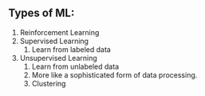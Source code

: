 
## Types of ML:
1. Reinforcement Learning
2. Supervised Learning
	1. Learn from labeled data
3. Unsupervised Learning
	1. Learn from unlabeled data
	2. More like a sophisticated form of data processing.
	3. Clustering


